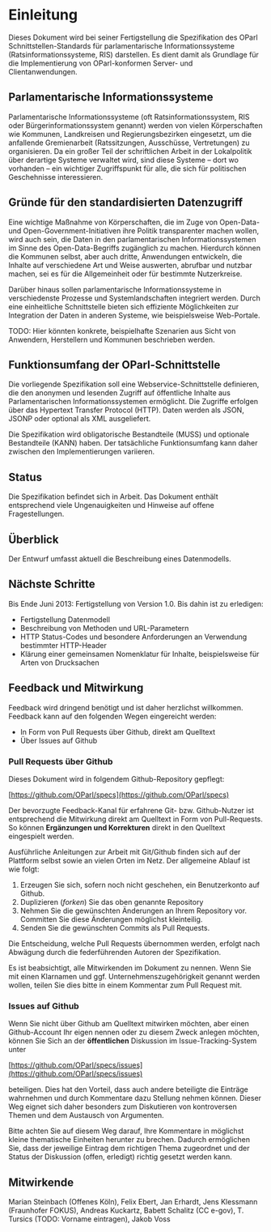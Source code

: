 Einleitung
==========

Dieses Dokument wird bei seiner Fertigstellung die Spezifikation des OParl 
Schnittstellen-Standards für parlamentarische Informationssysteme 
(Ratsinformationssysteme, RIS) darstellen. Es dient damit als Grundlage für 
die Implementierung von OParl-konformen Server- und Clientanwendungen.


Parlamentarische Informationssysteme
------------------------------------

Parlamentarische Informationssysteme (oft Ratsinformationssystem, RIS oder 
Bürgerinformationssystem genannt) werden von vielen Körperschaften wie 
Kommunen, Landkreisen und Regierungsbezirken eingesetzt, um die anfallende 
Gremienarbeit (Ratssitzungen, Ausschüsse, Vertretungen) zu organisieren. Da 
ein großer Teil der schriftlichen Arbeit in der Lokalpolitik über derartige 
Systeme verwaltet wird, sind diese Systeme – dort wo vorhanden – ein 
wichtiger Zugriffspunkt für alle, die sich für politischen Geschehnisse 
interessieren.


Gründe für den standardisierten Datenzugriff
--------------------------------------------

Eine wichtige Maßnahme von Körperschaften, die im Zuge von Open-Data- und 
Open-Government-Initiativen ihre Politik transparenter machen wollen, wird 
auch sein, die Daten in den parlamentarischen Informationssystemen im Sinne 
des Open-Data-Begriffs zugänglich zu machen. Hierdurch können die Kommunen 
selbst, aber auch dritte, Anwendungen entwickeln, die Inhalte auf 
verschiedene Art und Weise auswerten, abrufbar und nutzbar machen, sei es 
für die Allgemeinheit oder für bestimmte Nutzerkreise.

Darüber hinaus sollen parlamentarische Informationssysteme in verschiedenste 
Prozesse und Systemlandschaften integriert werden. Durch eine einheitliche 
Schnittstelle bieten sich effiziente Möglichkeiten zur Integration der Daten 
in anderen Systeme, wie beispielsweise Web-Portale.

TODO: Hier könnten konkrete, beispielhafte Szenarien aus Sicht von 
Anwendern, Herstellern und Kommunen beschrieben werden.


Funktionsumfang der OParl-Schnittstelle
---------------------------------------

Die vorliegende Spezifikation soll eine Webservice-Schnittstelle definieren, 
die den anonymen und lesenden Zugriff auf öffentliche Inhalte aus 
Parlamentarischen Informationssystemen ermöglicht. Die Zugriffe erfolgen 
über das Hypertext Transfer Protocol (HTTP). Daten werden als JSON, JSONP 
oder optional als XML ausgeliefert.

Die Spezifikation wird obligatorische Bestandteile (MUSS) und optionale 
Bestandteile (KANN) haben. Der tatsächliche Funktionsumfang kann daher 
zwischen den Implementierungen variieren.


Status
------

Die Spezifikation befindet sich in Arbeit. Das Dokument enthält entsprechend 
viele Ungenauigkeiten und Hinweise auf offene Fragestellungen.


Überblick
---------

Der Entwurf umfasst aktuell die Beschreibung eines Datenmodells. 


Nächste Schritte
----------------

Bis Ende Juni 2013: Fertigstellung von Version 1.0. Bis dahin ist zu 
erledigen:

* Fertigstellung Datenmodell
* Beschreibung von Methoden und URL-Parametern
* HTTP Status-Codes und besondere Anforderungen an Verwendung bestimmter 
HTTP-Header
* Klärung einer gemeinsamen Nomenklatur für Inhalte, beispielsweise für Arten 
von Drucksachen


Feedback und Mitwirkung
-----------------------

Feedback wird dringend benötigt und ist daher herzlichst willkommen. 
Feedback kann auf den folgenden Wegen eingereicht werden:

* In Form von Pull Requests über Github, direkt am Quelltext
* Über Issues auf Github

### Pull Requests über Github ###

Dieses Dokument wird in folgendem Github-Repository gepflegt:

[https://github.com/OParl/specs](https://github.com/OParl/specs)

Der bevorzugte Feedback-Kanal für erfahrene Git- bzw. Github-Nutzer ist 
entsprechend die Mitwirkung direkt am Quelltext in Form von Pull-Requests. 
So können **Ergänzungen und Korrekturen** direkt in den Quelltext 
eingespielt werden.

Ausführliche Anleitungen zur Arbeit mit Git/Github finden sich auf der 
Plattform selbst sowie an vielen Orten im Netz. Der allgemeine Ablauf ist 
wie folgt:

1. Erzeugen Sie sich, sofern noch nicht geschehen, ein Benutzerkonto auf 
Github.
2. Duplizieren (_forken_) Sie das oben genannte Repository
3. Nehmen Sie die gewünschten Änderungen an Ihrem Repository vor. Committen 
Sie diese Änderungen möglichst kleinteilig.
4. Senden Sie die gewünschten Commits als Pull Requests.

Die Entscheidung, welche Pull Requests übernommen werden, erfolgt nach 
Abwägung durch die federführenden Autoren der Spezifikation.

Es ist beabsichtigt, alle Mitwirkenden im Dokument zu nennen. Wenn Sie mit 
einen Klarnamen und ggf. Unternehmenszugehörigkeit genannt werden wollen, 
teilen Sie dies bitte in einem Kommentar zum Pull Request mit.


### Issues auf Github ###

Wenn Sie nicht über Github am Quelltext mitwirken möchten, aber einen 
Github-Account Ihr eigen nennen oder zu diesem Zweck anlegen möchten, können
Sie Sich an der **öffentlichen** Diskussion im Issue-Tracking-System unter

[https://github.com/OParl/specs/issues](https://github.com/OParl/specs/issues)

beteiligen. Dies hat den Vorteil, dass auch andere beteiligte die Einträge 
wahrnehmen und durch Kommentare dazu Stellung nehmen können. Dieser Weg 
eignet sich daher besonders zum Diskutieren von kontroversen Themen und
dem Austausch von Argumenten.

Bitte achten Sie auf diesem Weg darauf, Ihre Kommentare in möglichst kleine 
thematische Einheiten herunter zu brechen. Dadurch ermöglichen Sie, dass der
jeweilige Eintrag dem richtigen Thema zugeordnet und der Status der 
Diskussion (offen, erledigt) richtig gesetzt werden kann.


Mitwirkende
-----------

Marian Steinbach (Offenes Köln),
Felix Ebert,
Jan Erhardt,
Jens Klessmann (Fraunhofer FOKUS),
Andreas Kuckartz,
Babett Schalitz (CC e-gov),
T. Tursics (TODO: Vorname eintragen), 
Jakob Voss
